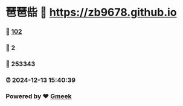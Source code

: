 # 琶琶啙 :link: https://zb9678.github.io 
### :page_facing_up: [102](https://zb9678.github.io/tag.html) 
### :speech_balloon: 2 
### :hibiscus: 253343 
### :alarm_clock: 2024-12-13 15:40:39 
### Powered by :heart: [Gmeek](https://github.com/Meekdai/Gmeek)
